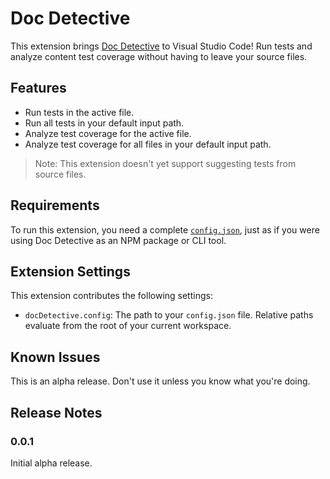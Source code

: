 # Doc Detective

This extension brings [Doc Detective](https://github.com/hawkeyexl/doc-detective) to Visual Studio Code! Run tests and analyze content test coverage without having to leave your source files.

## Features

* Run tests in the active file.
* Run all tests in your default input path.
* Analyze test coverage for the active file.
* Analyze test coverage for all files in your default input path.

> Note: This extension doesn't yet support suggesting tests from source files.

## Requirements

To run this extension, you need a complete [`config.json`](https://github.com/hawkeyexl/doc-detective/blob/main/sample/config.json), just as if you were using Doc Detective as an NPM package or CLI tool.

## Extension Settings

This extension contributes the following settings:

* `docDetective.config`: The path to your `config.json` file. Relative paths evaluate from the root of your current workspace.

## Known Issues

This is an alpha release. Don't use it unless you know what you're doing.

## Release Notes

### 0.0.1

Initial alpha release.
